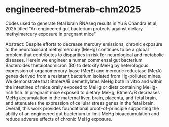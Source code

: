 # engineered-btmerab-chm2025
Codes used to generate fetal brain RNAseq results in Yu &amp; Chandra et al, 2025 titled "An engineered gut bacterium protects against dietary methylmercury exposure in pregnant mice"

Abstract:
Despite efforts to decrease mercury emissions, chronic exposure to the neurotoxicant methylmercury (MeHg) continues to be a global problem that contributes to disparities in risk for neurological and metabolic diseases. Herein we engineer a human commensal gut bacterium Bacteroides thetaiotaomicron (Bt) to detoxify MeHg by heterologous expression of organomercury lyase (MerB) and mercuric reductase (MerA) genes derived from a resistant bacterium isolated from Hg-polluted mines. We demonstrate that BtmerA/B demethylates MeHg both in vitro and within the intestines of mice orally exposed to MeHg or diets containing MeHg-rich fish. In pregnant mice exposed to dietary MeHg, BtmerA/B decreases MeHg accumulation in the maternal liver, brain, placenta, and fetal brain, and attenuates the expression of cellular stress genes in the fetal brain. Overall, this work provides foundational proof-of-principle supporting the ability of an engineered gut bacterium to limit MeHg bioaccumulation and reduce adverse effects of chronic MeHg exposure.


